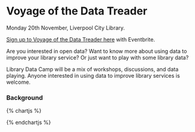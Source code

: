 Voyage of the Data Treader
==========================

Monday 20th November, Liverpool City Library.

[Sign up to Voyage of the Data Treader here](https://www.eventbrite.co.uk/e/voyage-of-the-data-treader-library-data-camp-2017-registration-37308706345) with Eventbrite.

Are you interested in open data? Want to know more about using data to improve your library service? Or just want to play with some library data?

Library Data Camp will be a mix of workshops, discussions, and data playing. Anyone interested in using data to improve library services is welcome.

### Background

{% chartjs %}

{% endchartjs %}